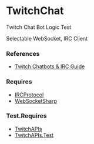 # TwitchChat

Twitch Chat Bot Logic Test

Selectable WebSocket, IRC Client

### References
* [Twitch Chatbots & IRC Guide](https://dev.twitch.tv/docs/irc/guide/)

### Requires
* [IRCProtocol](https://github.com/gisellevonbingen/IRCProtocol)
* [WebSocketSharp](https://github.com/sta/websocket-sharp)

### Test.Requires
* [TwitchAPIs](https://github.com/gisellevonbingen/TwitchAPIs)
* [TwitchAPIs.Test](https://github.com/gisellevonbingen/TwitchAPIs)
